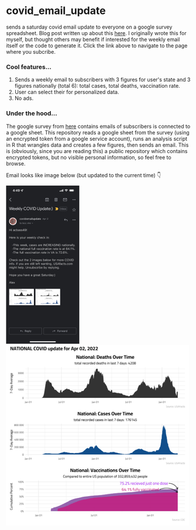 # covid_email_update
sends a saturday covid email update to everyone on a google survey spreadsheet. Blog post written up about this [here](https://alexbass.me/projects/weekly-covid-update/). I originally wrote this for myself, but thought others may benefit if interested for the weekly email itself or the code to generate it. Click the link above to navigate to the page where you subcribe.

### Cool features...
1. Sends a weekly email to subscribers with 3 figures for user's state and 3 figures nationally (total 6): total cases, total deaths, vaccination rate.
2. User can select their for personalized data.
3. No ads.

### Under the hood...
The google survey from [here](https://alexbass.me/projects/weekly-covid-update/) contains emails of subscribers is connected to a google sheet. This repository reads a google sheet from the survey (using an encrypted token from a  google service account), runs an analysis script in R that wrangles data and creates a few figures, then sends an email. This is (obviously, since you are reading this) a public repository which contains encrypted tokens, but no visible personal information, so feel free to browse.

Email looks like image below (but updated to the current time) 👇

<img src="https://github.com/acbass49/covid_email_update/blob/master/IMG_17E9A72EF318-1.jpeg" width="200" />

<img src="https://github.com/acbass49/covid_email_update/blob/master/national.png" width="500" />
